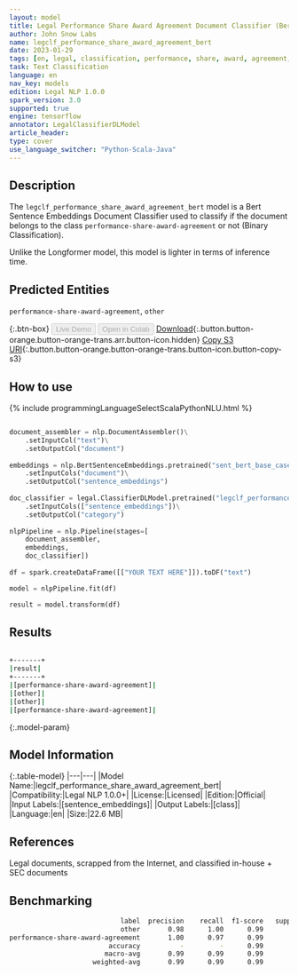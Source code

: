 ```yaml
---
layout: model
title: Legal Performance Share Award Agreement Document Classifier (Bert Sentence Embeddings)
author: John Snow Labs
name: legclf_performance_share_award_agreement_bert
date: 2023-01-29
tags: [en, legal, classification, performance, share, award, agreement, licensed, bert, tensorflow]
task: Text Classification
language: en
nav_key: models
edition: Legal NLP 1.0.0
spark_version: 3.0
supported: true
engine: tensorflow
annotator: LegalClassifierDLModel
article_header:
type: cover
use_language_switcher: "Python-Scala-Java"
---
```


## Description

The `legclf_performance_share_award_agreement_bert` model is a Bert Sentence Embeddings Document Classifier used to classify if the document belongs to the class `performance-share-award-agreement` or not (Binary Classification).

Unlike the Longformer model, this model is lighter in terms of inference time.

## Predicted Entities

`performance-share-award-agreement`, `other`

{:.btn-box}
<button class="button button-orange" disabled>Live Demo</button>
<button class="button button-orange" disabled>Open in Colab</button>
[Download](https://s3.amazonaws.com/auxdata.johnsnowlabs.com/legal/models/legclf_performance_share_award_agreement_bert_en_1.0.0_3.0_1674990799030.zip){:.button.button-orange.button-orange-trans.arr.button-icon.hidden}
[Copy S3 URI](s3://auxdata.johnsnowlabs.com/legal/models/legclf_performance_share_award_agreement_bert_en_1.0.0_3.0_1674990799030.zip){:.button.button-orange.button-orange-trans.button-icon.button-copy-s3}

## How to use



<div class="tabs-box" markdown="1">
{% include programmingLanguageSelectScalaPythonNLU.html %}

```python

document_assembler = nlp.DocumentAssembler()\
    .setInputCol("text")\
    .setOutputCol("document")
  
embeddings = nlp.BertSentenceEmbeddings.pretrained("sent_bert_base_cased", "en")\
    .setInputCols("document")\
    .setOutputCol("sentence_embeddings")
    
doc_classifier = legal.ClassifierDLModel.pretrained("legclf_performance_share_award_agreement_bert", "en", "legal/models")\
    .setInputCols(["sentence_embeddings"])\
    .setOutputCol("category")
    
nlpPipeline = nlp.Pipeline(stages=[
    document_assembler, 
    embeddings,
    doc_classifier])
 
df = spark.createDataFrame([["YOUR TEXT HERE"]]).toDF("text")

model = nlpPipeline.fit(df)

result = model.transform(df)

```

</div>

## Results

```bash

+-------+
|result|
+-------+
|[performance-share-award-agreement]|
|[other]|
|[other]|
|[performance-share-award-agreement]|

```

{:.model-param}
## Model Information

{:.table-model}
|---|---|
|Model Name:|legclf_performance_share_award_agreement_bert|
|Compatibility:|Legal NLP 1.0.0+|
|License:|Licensed|
|Edition:|Official|
|Input Labels:|[sentence_embeddings]|
|Output Labels:|[class]|
|Language:|en|
|Size:|22.6 MB|

## References

Legal documents, scrapped from the Internet, and classified in-house + SEC documents 

## Benchmarking

```bash
                            label  precision    recall  f1-score   support
                            other       0.98      1.00      0.99        54
performance-share-award-agreement       1.00      0.97      0.99        34
                         accuracy          -         -      0.99        88
                        macro-avg       0.99      0.99      0.99        88
                     weighted-avg       0.99      0.99      0.99        88
```
